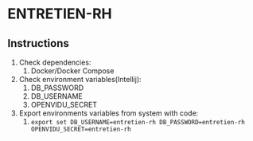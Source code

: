 # ENTRETIEN-RH

## Instructions

1. Check dependencies:
    1. Docker/Docker Compose
2. Check environment variables(Intellij):
   1. DB_PASSWORD
   2. DB_USERNAME
   3. OPENVIDU_SECRET
3. Export environments variables from system with code:
   1. `export set DB_USERNAME=entretien-rh DB_PASSWORD=entretien-rh OPENVIDU_SECRET=entretien-rh`